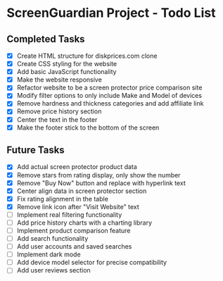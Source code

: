 # ScreenGuardian Project - Todo List

## Completed Tasks
- [x] Create HTML structure for diskprices.com clone
- [x] Create CSS styling for the website
- [x] Add basic JavaScript functionality
- [x] Make the website responsive
- [x] Refactor website to be a screen protector price comparison site
- [x] Modify filter options to only include Make and Model of devices
- [x] Remove hardness and thickness categories and add affiliate link
- [x] Remove price history section
- [x] Center the text in the footer
- [x] Make the footer stick to the bottom of the screen

## Future Tasks
- [x] Add actual screen protector product data
- [x] Remove stars from rating display, only show the number
- [x] Remove "Buy Now" button and replace with hyperlink text
- [x] Center align data in screen protector section
- [x] Fix rating alignment in the table
- [x] Remove link icon after "Visit Website" text
- [ ] Implement real filtering functionality
- [ ] Add price history charts with a charting library
- [ ] Implement product comparison feature
- [ ] Add search functionality
- [ ] Add user accounts and saved searches
- [ ] Implement dark mode
- [ ] Add device model selector for precise compatibility
- [ ] Add user reviews section
